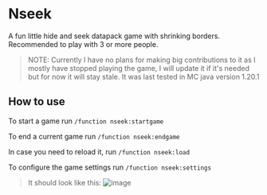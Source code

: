 # Nseek
A fun little hide and seek datapack game with shrinking borders. Recommended to play with 3 or more people.

> NOTE: Currently I have no plans for making big contributions to it as I mostly have stopped playing the game, I will update it if it's needed but for now it will stay stale. It was last tested in MC java version 1.20.1

## How to use
To start a game run
```/function nseek:startgame``` 

To end a current game run
```/function nseek:endgame```

In case you need to reload it, run
```/function nseek:load```

To configure the game settings run
```/function nseek:settings```

> It should look like this:
> ![image](https://github.com/NainWasTaken/nseek/assets/66695621/6c86a9c4-002a-4b1a-a71c-e67b226de9b3)
